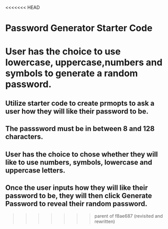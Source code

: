 <<<<<<< HEAD
# Password Generator Starter Code

User has the choice to use lowercase, uppercase,numbers and symbols to generate a random password.
=======

## Utilize starter code to create prmopts to ask a user how they will like their password to be.

## The passsword must be in between 8 and 128 characters.

## User has the choice to chose whether they will like to use numbers, symbols, lowercase and uppercase letters.

## Once the user inputs how they will like their password to be, they will then click Generate Password to reveal their random password.
>>>>>>> parent of f8ae687 (revisited and rewritten)
